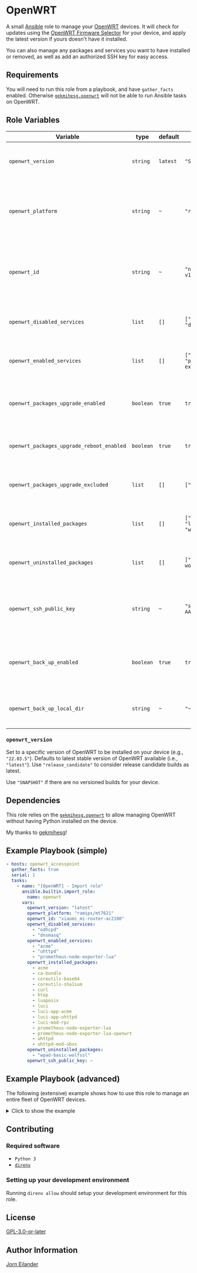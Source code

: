 # OpenWRT

A small [Ansible](https://www.ansible.com/) role to manage your [OpenWRT](https://openwrt.org/) devices.
It will check for updates using the [OpenWRT Firmware Selector](https://firmware-selector.openwrt.org/) for your device,
and apply the latest version if yours doesn't have it installed.

You can also manage any packages and services you want to have installed or removed,
as well as add an authorized SSH key for easy access.

## Requirements

You will need to run this role from a playbook, and have `gather_facts` enabled.
Otherwise [`gekmihesg.openwrt`](https://galaxy.ansible.com/gekmihesg/openwrt) will not be able to run Ansible tasks on OpenWRT.

## Role Variables

| Variable                                  | type      | default  | example                                              | description                                                                                                                  |
| ----------------------------------------- | --------- | -------- | ---------------------------------------------------- | ---------------------------------------------------------------------------------------------------------------------------- |
| `openwrt_version`                         | `string`  | `latest` | `"SNAPSHOT"`                                         | OpenWRT version to be installed. [More information](#openwrt_version)                                                   |
| `openwrt_platform`                        | `string`  | `~`      | `"realtek/rtl838x"`                                  | OpenWRT platform for your device. Check [OpenWRT Firmware Selector](https://firmware-selector.openwrt.org/) for your device. |
| `openwrt_id`                              | `string`  | `~`      | `"netgear_gs308t-v1"`                                | OpenWRT id for your device. Check [OpenWRT Firmware Selector](https://firmware-selector.openwrt.org/) for your device.       |
| `openwrt_disabled_services`               | `list`    | `[]`     | `["odhcpd", "dnsmasq"]`                              | List of services to be disabled on your device.                                                                              |
| `openwrt_enabled_services`                | `list`    | `[]`     | `["acme", "uhttpd", "prometheus-node-exporter-lua"]` | List of services to be enabled on your device.                                                                               |
| `openwrt_packages_upgrade_enabled`        | `boolean` | `true`   | `true`                                               | Enable option to upgrade all installed packages if possible                                                                  |
| `openwrt_packages_upgrade_reboot_enabled` | `boolean` | `true`   | `true`                                               | Reboot device after packages have been upgraded                                                                              |
| `openwrt_packages_upgrade_excluded`       | `list`    | `[]`     | `["luci", "dawn"]`                                   | Exclude certain packages from being upgraded                                                                                 |
| `openwrt_installed_packages`              | `list`    | `[]`     | `["acme", luci", "luci-app-acme", "wpad-wolfssl"]`   | List of packages to be installed on your device.                                                                             |
| `openwrt_uninstalled_packages`            | `list`    | `[]`     | `["wpad-basic-wolfssl"]`                             | List of packages to uninstalled on your device.                                                                              |
| `openwrt_ssh_public_key`                  | `string`  | `~`      | `"ssh-rsa AAAAB3N...f6f+K8="`                        | SSH public-key to be added to the list of Dropbear authored keys.                                                            |
| `openwrt_back_up_enabled`                 | `boolean` | `true`   | `true`                                               | Create back-up of the OpenWRT configuration before updating.                                                                 |
| `openwrt_back_up_local_dir`               | `string`  | `~`      | `"~/Downloads"`                                      | Directory on your local machine to store back-ups.                                                                           |

### `openwrt_version`

Set to a specific version of OpenWRT to be installed on your device (e.g., `"22.03.5"`).
Defaults to latest stable version of OpenWRT available (i.e., `"latest"`).
Use `"release_candidate"` to consider release candidate builds as latest.

Use `"SNAPSHOT"` if there are no versioned builds for your device.

## Dependencies

This role relies on the [`gekmihesg.openwrt`](https://galaxy.ansible.com/gekmihesg/openwrt) to allow managing OpenWRT
without having Python installed on the device.

My thanks to [gekmihesg](https://github.com/gekmihesg)!

## Example Playbook (simple)

```YAML
- hosts: openwrt_accesspoint
  gather_facts: true
  serial: 1
  tasks:
    - name: "[OpenWRT] - Import role"
      ansible.builtin.import_role:
        name: openwrt
      vars:
        openwrt_version: "latest"
        openwrt_platform: "ramips/mt7621"
        openwrt_id: "xiaomi_mi-router-ac2100"
        openwrt_disabled_services:
          - "odhcpd"
          - "dnsmasq"
        openwrt_enabled_services:
          - "acme"
          - "uhttpd"
          - "prometheus-node-exporter-lua"
        openwrt_installed_packages:
          - acme
          - ca-bundle
          - coreutils-base64
          - coreutils-sha1sum
          - curl
          - htop
          - luaposix
          - luci
          - luci-app-acme
          - luci-app-uhttpd
          - luci-mod-rpc
          - prometheus-node-exporter-lua
          - prometheus-node-exporter-lua-openwrt
          - uhttpd
          - uhttpd-mod-ubus
        openwrt_uninstalled_packages:
          - "wpad-basic-wolfssl"
        openwrt_ssh_public_key: ~
```

## Example Playbook (advanced)

The following (extensive) example shows how to use this role to manage an entire fleet of OpenWRT devices.

<details>
  <summary>Click to show the example</summary>

By leveraging the [`lookup(ansible.builtin.varnames)`](https://docs.ansible.com/ansible/latest/collections/ansible/builtin/varnames_lookup.html) plugin we can assemble the lists we need as input for the role execution.
By concatenating lists ending with a certain string (e.g., `*openwrt_installed_packages`) we can easily manage what gets installed in which (group of) device(s).
We only need to be mindful of not re-using variable names.
In this example all variables for a group have the prefix `group_<group_name>_` to mitigate that issue.

- Every individual device gets their device configuration set in `inventory/hosts.yml`.
- Defaults for *all* devices (e.g., installing `luci`) get set using the `openwrt` group variables in `inventory/group_vars/openwrt.yaml`.
- Defaults for device groups (e.g., access points) get set using the their respective group variables (e.g., `inventory/group_vars/openwrt_access_point.yaml`)

<details>
  <summary>Click to show all the example files</summary>

```YAML
# inventory/hosts.yaml
---
all:
  hosts:
    switch1:
      ansible_host: 10.0.0.2
      openwrt:
        id: netgear_gs308t-v1
        platform: "realtek/rtl838x"
        version: latest
    switch2:
      ansible_host: 10.0.0.3
      openwrt:
        id: netgear_gs308t-v1
        platform: "realtek/rtl838x"
        version: latest
    ap1:
      ansible_host: 10.0.0.4
      openwrt:
        id: xiaomi_ax3600
        platform: "ipq807x/generic"
        version: release_candidate
    ap2:
      ansible_host: 10.0.0.5
      openwrt:
        id: xiaomi_mi-router-ac2100
        platform: "ramips/mt7621"
        version: latest
  children:
    openwrt:
      children:
        openwrt_switch:
        openwrt_accesspoint:
    openwrt_switch:
      hosts:
        switch1:
        switch2:
    openwrt_accesspoint:
      hosts:
        ap1:
        ap2:
```

```YAML
# inventory/group_vars/openwrt.yaml
---
# Settings applicable to all devices
ansible_user: root
ansible_scp_extra_args: "-O"

group_openwrt_openwrt_enabled_services:
  - uhttpd

group_openwrt_openwrt_disabled_services: []

group_openwrt_openwrt_installed_packages:
  - acme
  - luci
  - luci-app-acme
  - luci-app-nlbwmon
  - luci-app-uhttpd
  - uhttpd
  - uhttpd-mod-ubus

group_openwrt_openwrt_uninstalled_packages: []
```

```YAML
# inventory/group_vars/openwrt_accesspoint.yaml
---
# Settings applicable to access points only
group_access_point_openwrt_installed_packages:
  - dawn
  - luci-app-dawn
  - wpad-wolfssl

group_access_point_openwrt_uninstalled_packages:
  - wpad-basic-mbedtls
  - wpad-basic-wolfssl

group_access_point_openwrt_enabled_services: []

group_access_point_openwrt_disabled_services:
  - dnsmasq
  - odhcpd
```

```YAML
# inventory/group_vars/openwrt_switch.yaml
---
# Settings applicable to switches only
group_switch_openwrt_installed_packages: []
group_switch_openwrt_uninstalled_packages: []

group_switch_openwrt_enabled_services: []
group_switch_openwrt_disabled_services:
  - dnsmasq
  - odhcpd
```

The final assembly takes place in the playbook itself.

```YAML
# playbook.yaml
- name: "Patch OpenWRT devices"
  hosts: openwrt
  gather_facts: true
  serial: 1

  tasks:
    - name: "[OpenWRT] - Gather packages to be uninstalled"
      ansible.builtin.set_fact:
        openwrt_uninstalled_packages: >
          {{ openwrt_uninstalled_packages | default([]) + vars[item] }}
      loop: "{{ lookup('varnames', '.*openwrt_uninstalled_packages').split(',') }}"

    - name: "[OpenWRT] - Gather services to be enabled"
      ansible.builtin.set_fact:
        openwrt_enabled_services: >
          {{ openwrt_enabled_services | default([]) + vars[item] }}
      loop: "{{ lookup('varnames', '.*openwrt_enabled_services').split(',') }}"

    - name: "[OpenWRT] - Gather services to be disabled"
      ansible.builtin.set_fact:
        openwrt_disabled_services: >
          {{ openwrt_disabled_services | default([]) + vars[item] }}
      loop: "{{ lookup('varnames', '.*openwrt_disabled_services').split(',') }}"

    - name: "[OpenWRT] - Gather packages to be installed"
      ansible.builtin.set_fact:
        openwrt_installed_packages: >
          {{ openwrt_installed_packages | default([]) + vars[item] }}
      loop: "{{ lookup('varnames', '.*openwrt_installed_packages').split(',') }}"

    - name: "[OpenWRT] - Import role"
      ansible.builtin.import_role:
        name: ansible-role-openwrt
      vars:
        openwrt_version: "{{ openwrt.version | default('latest') }}"
        openwrt_platform: "{{ openwrt.platform }}"
        openwrt_id: "{{ openwrt.id }}"
        openwrt_disabled_services: "{{ openwrt_disabled_services | default([]) }}"
        openwrt_enabled_services: "{{ openwrt_enabled_services | default([]) }}"
        openwrt_installed_packages: "{{ openwrt_installed_packages | default([]) }}"
        openwrt_uninstalled_packages: "{{ openwrt_uninstalled_packages | default([]) }}"
        openwrt_back_up_local_dir: "~/Downloads/OpenWRT"
```

</details>
</details>

## Contributing

### Required software

- `Python 3`
- [`direnv`](https://direnv.net)

### Setting up your development environment

Running `direnv allow` should setup your development environment for this role.

## License

[GPL-3.0-or-later](https://spdx.org/licenses/GPL-3.0-or-later.html)

## Author Information

[Jorn Eilander](https://github.com/jorneilander)
